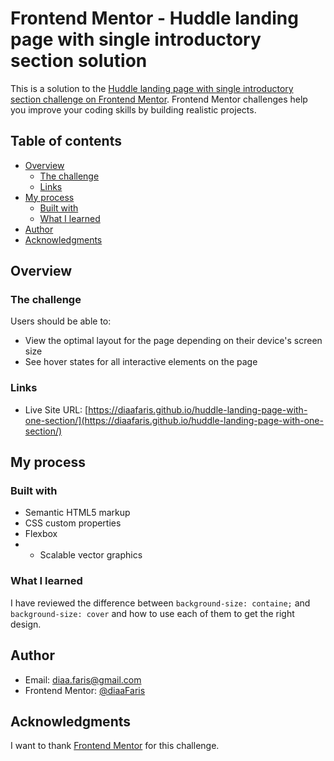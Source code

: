 # Frontend Mentor - Huddle landing page with single introductory section solution

This is a solution to the [Huddle landing page with single introductory section challenge on Frontend Mentor](https://www.frontendmentor.io/challenges/huddle-landing-page-with-a-single-introductory-section-B_2Wvxgi0). Frontend Mentor challenges help you improve your coding skills by building realistic projects. 

## Table of contents

- [Overview](#overview)
  - [The challenge](#the-challenge)
  - [Links](#links)
- [My process](#my-process)
  - [Built with](#built-with)
  - [What I learned](#what-i-learned)
- [Author](#author)
- [Acknowledgments](#acknowledgments)


## Overview

### The challenge

Users should be able to:

- View the optimal layout for the page depending on their device's screen size
- See hover states for all interactive elements on the page

### Links

- Live Site URL: [https://diaafaris.github.io/huddle-landing-page-with-one-section/](https://diaafaris.github.io/huddle-landing-page-with-one-section/)

## My process

### Built with

- Semantic HTML5 markup
- CSS custom properties
- Flexbox
- - Scalable vector graphics

### What I learned

I have reviewed the difference between ``` background-size: containe; ``` and ``` background-size: cover ``` and how to use each of them to get the right design.

## Author

- Email: diaa.faris@gmail.com
- Frontend Mentor: [@diaaFaris](https://www.frontendmentor.io/profile/diaaFaris)

## Acknowledgments

I want to thank [Frontend Mentor](https://www.frontendmentor.io/) for this challenge.
